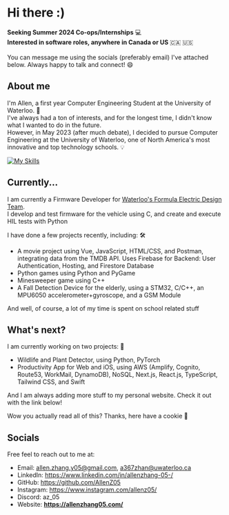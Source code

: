 # Hi there :)

**Seeking Summer 2024 Co-ops/Internships** :computer:<br>
**Interested in software roles, anywhere in Canada or US** :canada: :us:<br>	
You can message me using the socials (preferably email) I've attached below. Always happy to talk and connect! :smile:

## About me 
I'm Allen, a first year Computer Engineering Student at the University of Waterloo. :school:<br>
I've always had a ton of interests, and for the longest time, I didn't know what I wanted to do in the future. <br>
However, in May 2023 (after much debate), I decided to pursue Computer Engineering at the University of Waterloo, one of North America's most innovative and top technology schools. :bulb:<br>

[![My Skills](https://skillicons.dev/icons?i=js,html,css)](https://skillicons.dev)

## Currently... 
I am currently a Firmware Developer for [Waterloo's Formula Electric Design Team]( https://github.com/UWaterloo-Formula-Electric). <br>
I develop and test firmware for the vehicle using C, and create and execute HIL tests with Python

I have done a few projects recently, including: :hammer_and_wrench:	
- A movie project using Vue, JavaScript, HTML/CSS, and Postman, integrating data from the TMDB API. Uses Firebase for Backend: User Authentication, Hosting, and Firestore Database
- Python games using Python and PyGame 
- Minesweeper game using C++
- A Fall Detection Device for the elderly, using a STM32, C/C++, an MPU6050 accelerometer+gyroscope, and a GSM Module 

And well, of course, a lot of my time is spent on school related stuff

## What's next?
I am currently working on two projects: :construction_worker:
- Wildlife and Plant Detector, using Python, PyTorch<br>
- Productivity App for Web and iOS, using AWS (Amplify, Cognito, Route53, WorkMail, DynamoDB), NoSQL, Next.js, React.js, TypeScript, Tailwind CSS, and Swift <br>

And I am always adding more stuff to my personal website. Check it out with the link below!

Wow you actually read all of this? Thanks, here have a cookie :cookie:

## Socials
Free feel to reach out to me at:
- Email: allen.zhang.y05@gmail.com, a367zhan@uwaterloo.ca
- LinkedIn: https://www.linkedin.com/in/allenzhang-05-/
- GitHub: https://github.com/AllenZ05
- Instagram: https://www.instagram.com/allenz05/
- Discord: az_05
- Website: **https://allenzhang05.com/**
